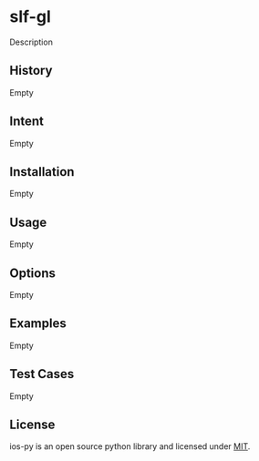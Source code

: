 # slf-gl
Description

## History
Empty

## Intent
Empty

## Installation
Empty

## Usage
Empty

## Options
Empty

## Examples
Empty

## Test Cases
Empty

## License
ios-py is an open source python library and licensed under [MIT](../master/LICENSE).